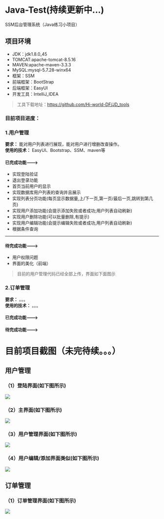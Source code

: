 # Java-Test(持续更新中...)
SSM后台管理系统（Java练习小项目）
## 项目环境
* JDK：jdk1.8.0_45
* TOMCAT:apache-tomcat-8.5.16
* MAVEN:apache-maven-3.3.3
* MySQL:mysql-5.7.28-winx64
* 框架：SSM
* 前端框架：BootStrap
* 后端框架：EasyUI
* 开发工具：IntelliJ_IDEA
> 工具下载地址：<https://github.com/Hi-world-DF/JD_tools>
### 目前项目进度：
### 1.用户管理
**要求：** 能对用户列表进行展现，能对用户进行增删改查操作。   
**使用的技术：** EasyUI、Bootstrap、SSM、maven等
#### 已完成功能--->
* 实现登陆验证
* 退出登录功能
* 首页当前用户的显示
* 实现数据库用户列表的查询并且展示
* 实现列表分页功能(每页显示数据量,上/下一页,第一页/最后一页,跳转到第几页)
* 实现用户添加功能(会提示添加失败或者成功;用户列表自动刷新)
* 实现用户删除功能(可以批量删除,有提示)
* 实现用户编辑功能(会提示编辑失败或者成功,用户列表自动刷新)
* 根据条件查询
*****
#### 待完成功能--->
* 用户权限问题
* 界面的美化（前端）  
> 目前的用户管理代码已经全部上传，界面如下面图示

### 2.订单管理
**要求：** 。。。   
**使用的技术：** 。。。
#### 已完成功能--->
#### 待完成功能--->

# 目前项目截图（未完待续。。。）
## 用户管理
### （1）登陆界面(如下图所示)
![](https://github.com/Hi-world-DF/Java-Test/blob/master/imgs/login.png)
### （2）主界面(如下图所示)
![](https://github.com/Hi-world-DF/Java-Test/blob/master/imgs/mian.png)
### （3）用户管理界面(如下图所示)
![](https://github.com/Hi-world-DF/Java-Test/blob/master/imgs/userManage.png)
### （4）用户编辑/添加界面类似(如下图所示)
![](https://github.com/Hi-world-DF/Java-Test/blob/master/imgs/editUser.png)
## 订单管理
### （1）订单管理界面(如下图所示)
![](https://github.com/Hi-world-DF/Java-Test/blob/master/imgs/orderManage.png)
